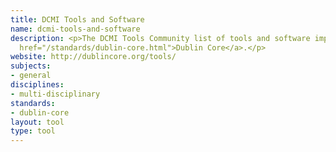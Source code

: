 ```yaml
---
title: DCMI Tools and Software
name: dcmi-tools-and-software
description: <p>The DCMI Tools Community list of tools and software implementing <a
  href="/standards/dublin-core.html">Dublin Core</a>.</p>
website: http://dublincore.org/tools/
subjects:
- general
disciplines:
- multi-disciplinary
standards:
- dublin-core
layout: tool
type: tool
---
```


